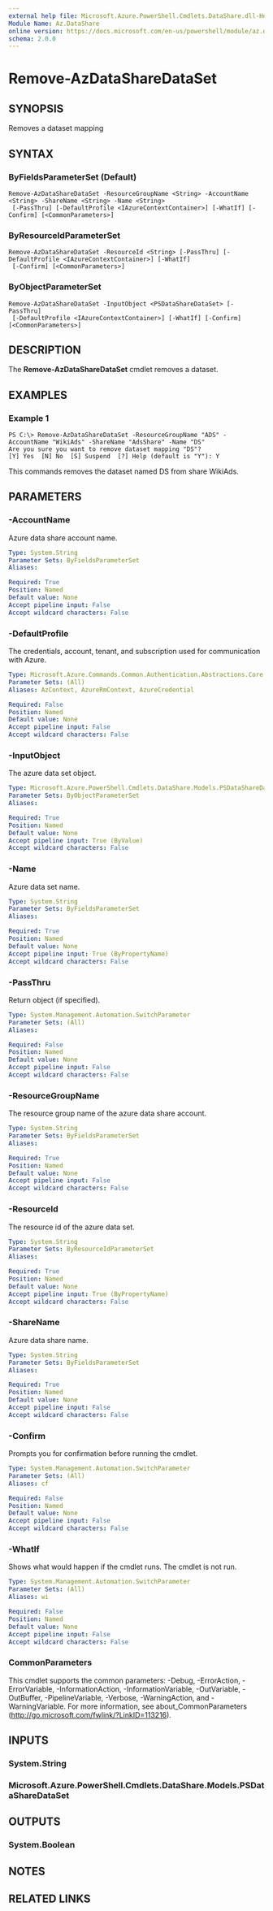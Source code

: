 ```yaml
---
external help file: Microsoft.Azure.PowerShell.Cmdlets.DataShare.dll-Help.xml
Module Name: Az.DataShare
online version: https://docs.microsoft.com/en-us/powershell/module/az.datashare/remove-azdatasharedataset
schema: 2.0.0
---
```


# Remove-AzDataShareDataSet

## SYNOPSIS
Removes a dataset mapping

## SYNTAX

### ByFieldsParameterSet (Default)
```
Remove-AzDataShareDataSet -ResourceGroupName <String> -AccountName <String> -ShareName <String> -Name <String>
 [-PassThru] [-DefaultProfile <IAzureContextContainer>] [-WhatIf] [-Confirm] [<CommonParameters>]
```

### ByResourceIdParameterSet
```
Remove-AzDataShareDataSet -ResourceId <String> [-PassThru] [-DefaultProfile <IAzureContextContainer>] [-WhatIf]
 [-Confirm] [<CommonParameters>]
```

### ByObjectParameterSet
```
Remove-AzDataShareDataSet -InputObject <PSDataShareDataSet> [-PassThru]
 [-DefaultProfile <IAzureContextContainer>] [-WhatIf] [-Confirm] [<CommonParameters>]
```

## DESCRIPTION
The **Remove-AzDataShareDataSet** cmdlet removes a dataset.

## EXAMPLES

### Example 1
```
PS C:\> Remove-AzDataShareDataSet -ResourceGroupName "ADS" -AccountName "WikiAds" -ShareName "AdsShare" -Name "DS"
Are you sure you want to remove dataset mapping "DS"? 
[Y] Yes  [N] No  [S] Suspend  [?] Help (default is "Y"): Y
```

This commands removes the dataset named DS from share WikiAds. 

## PARAMETERS

### -AccountName
Azure data share account name.

```yaml
Type: System.String
Parameter Sets: ByFieldsParameterSet
Aliases:

Required: True
Position: Named
Default value: None
Accept pipeline input: False
Accept wildcard characters: False
```

### -DefaultProfile
The credentials, account, tenant, and subscription used for communication with Azure.

```yaml
Type: Microsoft.Azure.Commands.Common.Authentication.Abstractions.Core.IAzureContextContainer
Parameter Sets: (All)
Aliases: AzContext, AzureRmContext, AzureCredential

Required: False
Position: Named
Default value: None
Accept pipeline input: False
Accept wildcard characters: False
```

### -InputObject
The azure data set object.


```yaml
Type: Microsoft.Azure.PowerShell.Cmdlets.DataShare.Models.PSDataShareDataSet
Parameter Sets: ByObjectParameterSet
Aliases:

Required: True
Position: Named
Default value: None
Accept pipeline input: True (ByValue)
Accept wildcard characters: False
```

### -Name
Azure data set name.

```yaml
Type: System.String
Parameter Sets: ByFieldsParameterSet
Aliases:

Required: True
Position: Named
Default value: None
Accept pipeline input: True (ByPropertyName)
Accept wildcard characters: False
```

### -PassThru
Return object (if specified).

```yaml
Type: System.Management.Automation.SwitchParameter
Parameter Sets: (All)
Aliases:

Required: False
Position: Named
Default value: None
Accept pipeline input: False
Accept wildcard characters: False
```

### -ResourceGroupName
The resource group name of the azure data share account.

```yaml
Type: System.String
Parameter Sets: ByFieldsParameterSet
Aliases:

Required: True
Position: Named
Default value: None
Accept pipeline input: False
Accept wildcard characters: False
```

### -ResourceId
The resource id of the azure data set.

```yaml
Type: System.String
Parameter Sets: ByResourceIdParameterSet
Aliases:

Required: True
Position: Named
Default value: None
Accept pipeline input: True (ByPropertyName)
Accept wildcard characters: False
```

### -ShareName
Azure data share name.

```yaml
Type: System.String
Parameter Sets: ByFieldsParameterSet
Aliases:

Required: True
Position: Named
Default value: None
Accept pipeline input: False
Accept wildcard characters: False
```

### -Confirm
Prompts you for confirmation before running the cmdlet.

```yaml
Type: System.Management.Automation.SwitchParameter
Parameter Sets: (All)
Aliases: cf

Required: False
Position: Named
Default value: None
Accept pipeline input: False
Accept wildcard characters: False
```

### -WhatIf
Shows what would happen if the cmdlet runs.
The cmdlet is not run.

```yaml
Type: System.Management.Automation.SwitchParameter
Parameter Sets: (All)
Aliases: wi

Required: False
Position: Named
Default value: None
Accept pipeline input: False
Accept wildcard characters: False
```

### CommonParameters
This cmdlet supports the common parameters: -Debug, -ErrorAction, -ErrorVariable, -InformationAction, -InformationVariable, -OutVariable, -OutBuffer, -PipelineVariable, -Verbose, -WarningAction, and -WarningVariable. For more information, see about_CommonParameters (http://go.microsoft.com/fwlink/?LinkID=113216).

## INPUTS

### System.String

### Microsoft.Azure.PowerShell.Cmdlets.DataShare.Models.PSDataShareDataSet

## OUTPUTS

### System.Boolean

## NOTES

## RELATED LINKS
